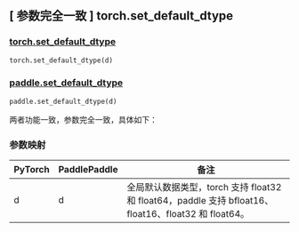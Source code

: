 ## [ 参数完全一致 ] torch.set_default_dtype

### [torch.set_default_dtype](https://pytorch.org/docs/stable/generated/torch.set_default_dtype.html)

```python
torch.set_default_dtype(d)
```

### [paddle.set_default_dtype](https://www.paddlepaddle.org.cn/documentation/docs/zh/api/paddle/set_default_dtype_cn.html)

```python
paddle.set_default_dtype(d)
```

两者功能一致，参数完全一致，具体如下：

### 参数映射

| PyTorch     | PaddlePaddle | 备注                                                                                      |
| ----------- | ------------ | ----------------------------------------------------------------------------------------- |
| d           | d            | 全局默认数据类型，torch 支持 float32 和 float64，paddle 支持 bfloat16、float16、float32 和 float64。  |
